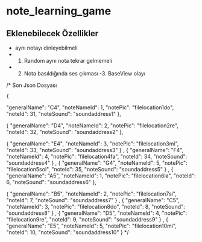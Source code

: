 # note_learning_game

## Eklenebilecek Özellikler

- aynı notayı dinleyebilmeli
- 1.  Random aynı nota tekrar gelmemeli
- 2.  Nota basıldığında ses çıkması
      -3. BaseView olayı

/\* Son Json Dosyası

    {

"generalName": "C4",
"noteNameId": 1,
"notePic": "filelocation1do",
"noteId": 31,
"noteSound": "soundaddress1"
},

{
"generalName": "D4",
"noteNameId": 2,
"notePic": "filelocation2re",
"noteId": 32,
"noteSound": "soundaddress2"
},

{
"generalName": "E4",
"noteNameId": 3,
"notePic": "filelocation3mi",
"noteId": 33,
"noteSound": "soundaddress3"
}
,
{
"generalName": "F4",
"noteNameId": 4,
"notePic": "filelocation4fa",
"noteId": 34,
"noteSound": "soundaddress4"
}
,
{
"generalName": "G4",
"noteNameId": 5,
"notePic": "filelocation5sol",
"noteId": 35,
"noteSound": "soundaddress5"
}
,
{
"generalName": "A5",
"noteNameId": 1,
"notePic": "filelocation6la",
"noteId": 6,
"noteSound": "soundaddress6"
},

{
"generalName": "B5",
"noteNameId": 2,
"notePic": "filelocation7si",
"noteId": 7,
"noteSound": "soundaddress7"
}
,
{
"generalName": "C5",
"noteNameId": 3,
"notePic": "filelocation8do",
"noteId": 8,
"noteSound": "soundaddress8"
}
,
{
"generalName": "D5",
"noteNameId": 4,
"notePic": "filelocation9re",
"noteId": 9,
"noteSound": "soundaddress9"
}
,
{
"generalName": "E5",
"noteNameId": 5,
"notePic": "filelocation10mi",
"noteId": 10,
"noteSound": "soundaddress10"
}
\*/
